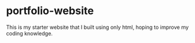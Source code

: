 # portfolio-website
This is my starter website that I built using only html, hoping to improve my coding knowledge.
